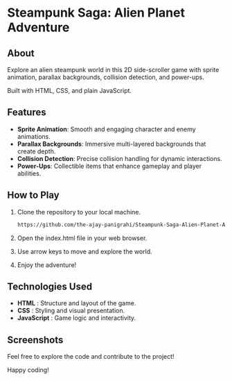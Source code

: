 # Steampunk Saga: Alien Planet Adventure

## About
Explore an alien steampunk world in this 2D side-scroller game with sprite animation, parallax backgrounds, collision detection, and power-ups. 

Built with HTML, CSS, and plain JavaScript.

## Features
- **Sprite Animation**: Smooth and engaging character and enemy animations.
- **Parallax Backgrounds**: Immersive multi-layered backgrounds that create depth.
- **Collision Detection**: Precise collision handling for dynamic interactions.
- **Power-Ups**: Collectible items that enhance gameplay and player abilities.

## How to Play
1. Clone the repository to your local machine.
   ```sh
   https://github.com/the-ajay-panigrahi/Steampunk-Saga-Alien-Planet-Adventure.git
   
2. Open the index.html file in your web browser.
   
3. Use arrow keys to move and explore the world.
   
4. Enjoy the adventure!
   
## Technologies Used
  - **HTML** : Structure and layout of the game.
  - **CSS** : Styling and visual presentation.
  - **JavaScript** : Game logic and interactivity.

## Screenshots

Feel free to explore the code and contribute to the project!

Happy coding!
